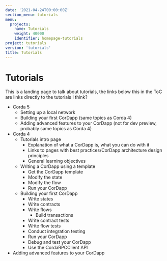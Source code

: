 ```yaml
---
date: '2021-04-24T00:00:00Z'
section_menu: tutorials
menu:
  projects:
    name: Tutorials
    weight: 40000
    identifier: homepage-tutorials
project: tutorials
version: 'tutorials'
title: Tutorials
---
```


# Tutorials

This is a landing page to talk about tutorials, the links below this in the ToC are links directly to the tutorials I think?

* Corda 5
  * Setting up a local network
  * Building your first CorDapp (same topics as Corda 4)
  * Adding advanced features to your CorDapp (not for dev preview, probably same topics as Corda 4)
* Corda 4
  * Tutorials intro page
    * Explanation of what a CorDapp is, what you can do with it
    * Links to pages with best practices/CorDapp architecture design principles
    * General learning objectives
  * Writing a CorDapp using a template
    * Get the CorDapp template
    * Modify the state
    * Modify the flow
    * Run your CorDapp
  * Building your first CorDapp
    * Write states
    * Write contracts
    * Write flows
      * Build transactions
    * Write contract tests
    * Write flow tests
    * Conduct integration testing
    * Run your CorDapp
    * Debug and test your CorDapp
    * Use the CordaRPCClient API
* Adding advanced features to your CorDapp
